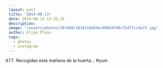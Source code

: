 ```yaml
---
layout: post
title: "2014-08-13"
date: 2014-08-13 13:35:25
description: 
image: "/assets/photos/201408/1836110d5dec0085d749c75df7cc4a73.jpg"
author: Elise Plain
tags: 
  - photos
  - instagram
---
```


477. Recogidas esta mañana de la huerta... #yum
<p></p>
